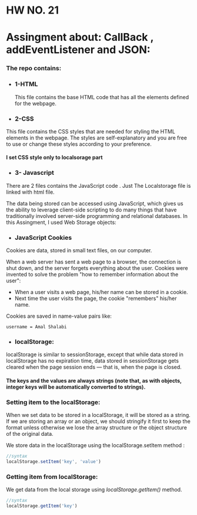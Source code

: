 # HW NO. 21

# Assingment about: CallBack ,  addEventListener and JSON:

 ### The repo contains:

* ### 1-HTML
  This file contains the base HTML code that has all the elements defined for the webpage.
* ### 2-CSS
This file contains the CSS styles that are needed for styling the HTML elements in the webpage. The styles are self-explanatory and you are free to use or change these styles according to your preference.
#### I set CSS style only to localsorage part

* ### 3- Javascript
There are 2 files contains the JavaScript code  . Just The Localstorage file is linked with html file.


The data being stored can be accessed using JavaScript, which gives us the ability to leverage client-side scripting to do many things that have traditionally involved server-side programming and relational databases. In this Assingment, I used Web Storage objects:

* ### JavaScript Cookies

Cookies are data, stored in small text files, on our computer.

When a web server has sent a web page to a browser, the connection is shut down, and the server forgets everything about the user.
Cookies were invented to solve the problem "how to remember information about the user":

* When a user visits a web page, his/her name can be stored in a cookie.
* Next time the user visits the page, the cookie "remembers" his/her name.

Cookies are saved in name-value pairs like:
```
username = Amal Shalabi
```

* ### localStorage:
localStorage is similar to sessionStorage, except that while data stored in localStorage has no expiration time, data stored in sessionStorage gets cleared when the page session ends — that is, when the page is closed.

#### The keys and the values are always strings (note that, as with objects, integer keys will be automatically converted to strings).

### Setting item to the localStorage:

When we set data to be stored in a localStorage, it will be stored as a string. If we are storing an array or an object, we should stringify it first to keep the format unless otherwise we lose the array structure or the object structure of the original data.

We store data in the localStorage using the localStorage.setItem method :

```js
//syntax
localStorage.setItem('key', 'value')
```
### Getting item from localStorage:

We get data from the local storage using _localStorage.getItem()_ method.

```js
//syntax
localStorage.getItem('key')
